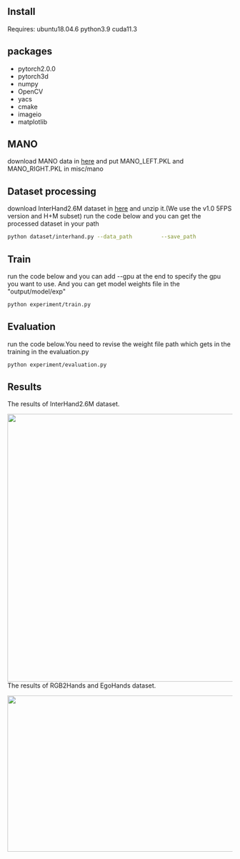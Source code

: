 ## Install
Requires: ubuntu18.04.6 python3.9 cuda11.3

## packages
- pytorch2.0.0
- pytorch3d
- numpy
- OpenCV
- yacs
- cmake
- imageio
- matplotlib

## MANO
download MANO data in [here](https://mano.is.tue.mpg.de/) and put MANO_LEFT.PKL and MANO_RIGHT.PKL in misc/mano

## Dataset processing
download InterHand2.6M dataset in [here](https://mks0601.github.io/InterHand2.6M/) and unzip it.(We use the v1.0 5FPS version and H+M subset)
run the code below and you can get the processed dataset in your path
```bash
python dataset/interhand.py --data_path         --save_path
```
## Train
run the code below and you can add --gpu at the end to specify the gpu you want to use. And you can get model weights file in the "output/model/exp"
```bash
python experiment/train.py
```
## Evaluation
run the code below.You need to revise the weight file path which gets in the training in the evaluation.py
```bash
python experiment/evaluation.py
```
## Results
The results of InterHand2.6M dataset.

<img src="https://github.com/zjhnightnight/hand/blob/main/1.png" width="600" height="600" /><br/>
The results of RGB2Hands and EgoHands dataset.

<img src="https://github.com/zjhnightnight/hand/blob/main/2.png" width="600" height="350" /><br/>
